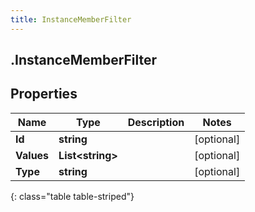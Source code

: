 ```yaml
---
title: InstanceMemberFilter
---
```

## .InstanceMemberFilter

## Properties

|Name | Type | Description | Notes|
|------------ | ------------- | ------------- | -------------|
| **Id** | **string** |  | [optional] |
| **Values** | **List&lt;string&gt;** |  | [optional] |
| **Type** | **string** |  | [optional] |
{: class="table table-striped"}


